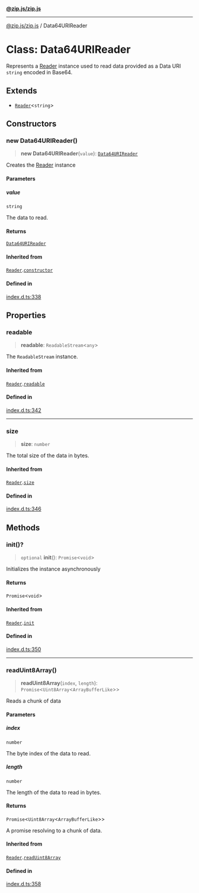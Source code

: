 [**@zip.js/zip.js**](../README.md)

***

[@zip.js/zip.js](../globals.md) / Data64URIReader

# Class: Data64URIReader

Represents a [Reader](Reader.md) instance used to read data provided as a Data URI `string` encoded in Base64.

## Extends

- [`Reader`](Reader.md)\<`string`\>

## Constructors

### new Data64URIReader()

> **new Data64URIReader**(`value`): [`Data64URIReader`](Data64URIReader.md)

Creates the [Reader](Reader.md) instance

#### Parameters

##### value

`string`

The data to read.

#### Returns

[`Data64URIReader`](Data64URIReader.md)

#### Inherited from

[`Reader`](Reader.md).[`constructor`](Reader.md#constructors)

#### Defined in

[index.d.ts:338](https://github.com/gildas-lormeau/zip.js/blob/24ecd74cb4237f29fe97eb10cff1144c3877ce3d/index.d.ts#L338)

## Properties

### readable

> **readable**: `ReadableStream`\<`any`\>

The `ReadableStream` instance.

#### Inherited from

[`Reader`](Reader.md).[`readable`](Reader.md#readable)

#### Defined in

[index.d.ts:342](https://github.com/gildas-lormeau/zip.js/blob/24ecd74cb4237f29fe97eb10cff1144c3877ce3d/index.d.ts#L342)

***

### size

> **size**: `number`

The total size of the data in bytes.

#### Inherited from

[`Reader`](Reader.md).[`size`](Reader.md#size)

#### Defined in

[index.d.ts:346](https://github.com/gildas-lormeau/zip.js/blob/24ecd74cb4237f29fe97eb10cff1144c3877ce3d/index.d.ts#L346)

## Methods

### init()?

> `optional` **init**(): `Promise`\<`void`\>

Initializes the instance asynchronously

#### Returns

`Promise`\<`void`\>

#### Inherited from

[`Reader`](Reader.md).[`init`](Reader.md#init)

#### Defined in

[index.d.ts:350](https://github.com/gildas-lormeau/zip.js/blob/24ecd74cb4237f29fe97eb10cff1144c3877ce3d/index.d.ts#L350)

***

### readUint8Array()

> **readUint8Array**(`index`, `length`): `Promise`\<`Uint8Array`\<`ArrayBufferLike`\>\>

Reads a chunk of data

#### Parameters

##### index

`number`

The byte index of the data to read.

##### length

`number`

The length of the data to read in bytes.

#### Returns

`Promise`\<`Uint8Array`\<`ArrayBufferLike`\>\>

A promise resolving to a chunk of data.

#### Inherited from

[`Reader`](Reader.md).[`readUint8Array`](Reader.md#readuint8array)

#### Defined in

[index.d.ts:358](https://github.com/gildas-lormeau/zip.js/blob/24ecd74cb4237f29fe97eb10cff1144c3877ce3d/index.d.ts#L358)
